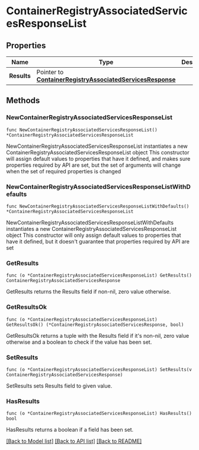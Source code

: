 # ContainerRegistryAssociatedServicesResponseList

## Properties

Name | Type | Description | Notes
------------ | ------------- | ------------- | -------------
**Results** | Pointer to [**ContainerRegistryAssociatedServicesResponse**](ContainerRegistryAssociatedServicesResponse.md) |  | [optional] 

## Methods

### NewContainerRegistryAssociatedServicesResponseList

`func NewContainerRegistryAssociatedServicesResponseList() *ContainerRegistryAssociatedServicesResponseList`

NewContainerRegistryAssociatedServicesResponseList instantiates a new ContainerRegistryAssociatedServicesResponseList object
This constructor will assign default values to properties that have it defined,
and makes sure properties required by API are set, but the set of arguments
will change when the set of required properties is changed

### NewContainerRegistryAssociatedServicesResponseListWithDefaults

`func NewContainerRegistryAssociatedServicesResponseListWithDefaults() *ContainerRegistryAssociatedServicesResponseList`

NewContainerRegistryAssociatedServicesResponseListWithDefaults instantiates a new ContainerRegistryAssociatedServicesResponseList object
This constructor will only assign default values to properties that have it defined,
but it doesn't guarantee that properties required by API are set

### GetResults

`func (o *ContainerRegistryAssociatedServicesResponseList) GetResults() ContainerRegistryAssociatedServicesResponse`

GetResults returns the Results field if non-nil, zero value otherwise.

### GetResultsOk

`func (o *ContainerRegistryAssociatedServicesResponseList) GetResultsOk() (*ContainerRegistryAssociatedServicesResponse, bool)`

GetResultsOk returns a tuple with the Results field if it's non-nil, zero value otherwise
and a boolean to check if the value has been set.

### SetResults

`func (o *ContainerRegistryAssociatedServicesResponseList) SetResults(v ContainerRegistryAssociatedServicesResponse)`

SetResults sets Results field to given value.

### HasResults

`func (o *ContainerRegistryAssociatedServicesResponseList) HasResults() bool`

HasResults returns a boolean if a field has been set.


[[Back to Model list]](../README.md#documentation-for-models) [[Back to API list]](../README.md#documentation-for-api-endpoints) [[Back to README]](../README.md)


